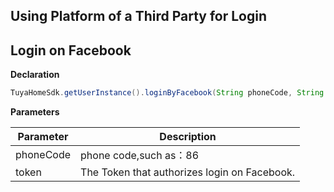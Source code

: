 ## Using Platform of a Third Party for Login

## Login on Facebook

**Declaration**

```java
TuyaHomeSdk.getUserInstance().loginByFacebook(String phoneCode, String token, ILoginCallback callback);
```

**Parameters**

|  Parameter        | Description                        |
| ----------- | --------------------------- |
| phoneCode | phone code,such as：86           |
| token       |The Token that authorizes login on Facebook. |
